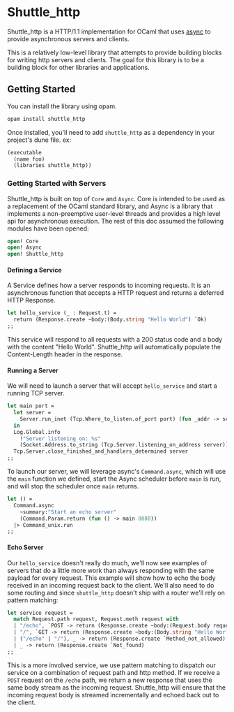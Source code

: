 # Shuttle_http

Shuttle_http is a HTTP/1.1 implementation for OCaml that uses [async](https://opensource.janestreet.com/async/) to provide asynchronous servers and clients.

This is a relatively low-level library that attempts to provide building blocks for writing http servers and clients. The goal for this library is to be a building block for other libraries and applications.

## Getting Started

You can install the library using opam.

```sh
opam install shuttle_http
```

Once installed, you'll need to add `shuttle_http` as a dependency in your project's dune file. ex:

```scheme
(executable
  (name foo)
  (libraries shuttle_http))
```

### Getting Started with Servers

Shuttle_http is built on top of `Core` and `Async`. Core is intended to be used as a replacement of the OCaml standard library, and Async is a library that implements a non-preemptive user-level threads and provides a high level api for asynchronous execution. The rest of this doc assumed the following modules have been opened:

```ocaml
open! Core
open! Async
open! Shuttle_http
```

#### Defining a Service

A Service defines how a server responds to incoming requests. It is an asynchronous function that accepts a HTTP request and returns
a deferred HTTP Response.

```ocaml
let hello_service (_ : Request.t) =
  return (Response.create ~body:(Body.string "Hello World") `Ok)
;;
```

This service will respond to all requests with a 200 status code and a body with the content "Hello World". Shuttle_http will automatically populate the Content-Length header in the response.

#### Running a Server

We will need to launch a server that will accept `hello_service` and start a running TCP server.

```ocaml
let main port =
  let server =
    Server.run_inet (Tcp.Where_to_listen.of_port port) (fun _addr -> service)
  in
  Log.Global.info
    !"Server listening on: %s"
    (Socket.Address.to_string (Tcp.Server.listening_on_address server));
  Tcp.Server.close_finished_and_handlers_determined server
;;
```

To launch our server, we will leverage async's `Command.async`, which will use the `main` function we defined, start the Async scheduler before `main` is run, and will stop the scheduler once `main` returns.

```ocaml
let () =
  Command.async
    ~summary:"Start an echo server"
    (Command.Param.return (fun () -> main 8080))
  |> Command_unix.run
;;
```

#### Echo Server

Our `hello_service` doesn't really do much, we'll now see examples of servers that do a little more work than always responding with the same payload for every request. This example will show how to echo the body received in an incoming request back to the client. We'll also need to do some routing and since `shuttle_http` doesn't ship with a router we'll rely on pattern matching:

```ocaml
let service request =
  match Request.path request, Request.meth request with
  | "/echo", `POST -> return (Response.create ~body:(Request.body request) `Ok)
  | "/", `GET -> return (Response.create ~body:(Body.string "Hello World") `Ok)
  | ("/echo" | "/"), _ -> return (Response.create `Method_not_allowed)
  | _ -> return (Response.create `Not_found)
;;
```

This is a more involved service, we use pattern matching to dispatch our service on a combination of request path and http method. If we receive a `POST` request on the `/echo` path, we return a new response that uses the same body stream as the incoming request.
Shuttle_http will ensure that the incoming request body is streamed incrementally and echoed back out to the client.
